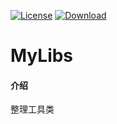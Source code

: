 [![License](https://img.shields.io/badge/license-Apache%202-green.svg)](https://www.apache.org/licenses/LICENSE-2.0)
[![Download](https://api.bintray.com/packages/bluesky/maven/util/images/download.svg) ](https://bintray.com/bluesky/maven/ywjutil/_latestVersion)

# MyLibs

#### 介绍
整理工具类